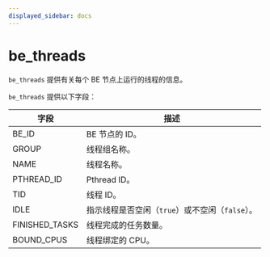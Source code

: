 ```yaml
---
displayed_sidebar: docs
---
```


# be_threads

`be_threads` 提供有关每个 BE 节点上运行的线程的信息。

`be_threads` 提供以下字段：

| **字段**       | **描述**                                         |
| -------------- | ------------------------------------------------ |
| BE_ID          | BE 节点的 ID。                                   |
| GROUP          | 线程组名称。                                     |
| NAME           | 线程名称。                                       |
| PTHREAD_ID     | Pthread ID。                                     |
| TID            | 线程 ID。                                        |
| IDLE           | 指示线程是否空闲（`true`）或不空闲（`false`）。  |
| FINISHED_TASKS | 线程完成的任务数量。                             |
| BOUND_CPUS     | 线程绑定的 CPU。                                 |
